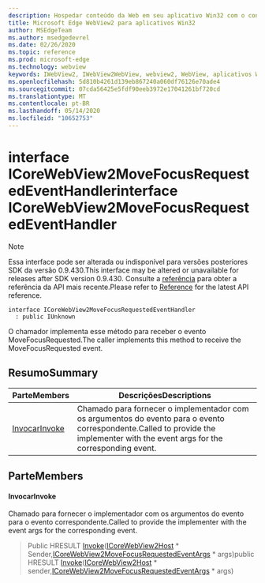 ```yaml
---
description: Hospedar conteúdo da Web em seu aplicativo Win32 com o controle WebView2 do Microsoft Edge
title: Microsoft Edge WebView2 para aplicativos Win32
author: MSEdgeTeam
ms.author: msedgedevrel
ms.date: 02/26/2020
ms.topic: reference
ms.prod: microsoft-edge
ms.technology: webview
keywords: IWebView2, IWebView2WebView, webview2, WebView, aplicativos Win32, Win32, Edge, ICoreWebView2, ICoreWebView2Host, controle do navegador, HTML Edge
ms.openlocfilehash: 5d810b4261d139eb867240a060df76126e70ade4
ms.sourcegitcommit: 07cda56425e5fdf90eeb3972e17041261bf720cd
ms.translationtype: MT
ms.contentlocale: pt-BR
ms.lasthandoff: 05/14/2020
ms.locfileid: "10652753"
---
```

# <span data-ttu-id="6a770-104">interface ICoreWebView2MoveFocusRequestedEventHandler</span><span class="sxs-lookup"><span data-stu-id="6a770-104">interface ICoreWebView2MoveFocusRequestedEventHandler</span></span> 

> [!NOTE]
> <span data-ttu-id="6a770-105">Essa interface pode ser alterada ou indisponível para versões posteriores SDK da versão 0.9.430.</span><span class="sxs-lookup"><span data-stu-id="6a770-105">This interface may be altered or unavailable for releases after SDK version 0.9.430.</span></span> <span data-ttu-id="6a770-106">Consulte a [referência](../../../webview2-api-reference.md) para obter a referência da API mais recente.</span><span class="sxs-lookup"><span data-stu-id="6a770-106">Please refer to [Reference](../../../webview2-api-reference.md) for the latest API reference.</span></span>

```
interface ICoreWebView2MoveFocusRequestedEventHandler
  : public IUnknown
```

<span data-ttu-id="6a770-107">O chamador implementa esse método para receber o evento MoveFocusRequested.</span><span class="sxs-lookup"><span data-stu-id="6a770-107">The caller implements this method to receive the MoveFocusRequested event.</span></span>

## <span data-ttu-id="6a770-108">Resumo</span><span class="sxs-lookup"><span data-stu-id="6a770-108">Summary</span></span>

 <span data-ttu-id="6a770-109">Parte</span><span class="sxs-lookup"><span data-stu-id="6a770-109">Members</span></span>                        | <span data-ttu-id="6a770-110">Descrições</span><span class="sxs-lookup"><span data-stu-id="6a770-110">Descriptions</span></span>
--------------------------------|---------------------------------------------
[<span data-ttu-id="6a770-111">Invocar</span><span class="sxs-lookup"><span data-stu-id="6a770-111">Invoke</span></span>](#invoke) | <span data-ttu-id="6a770-112">Chamado para fornecer o implementador com os argumentos do evento para o evento correspondente.</span><span class="sxs-lookup"><span data-stu-id="6a770-112">Called to provide the implementer with the event args for the corresponding event.</span></span>

## <span data-ttu-id="6a770-113">Parte</span><span class="sxs-lookup"><span data-stu-id="6a770-113">Members</span></span>

#### <span data-ttu-id="6a770-114">Invocar</span><span class="sxs-lookup"><span data-stu-id="6a770-114">Invoke</span></span> 

<span data-ttu-id="6a770-115">Chamado para fornecer o implementador com os argumentos do evento para o evento correspondente.</span><span class="sxs-lookup"><span data-stu-id="6a770-115">Called to provide the implementer with the event args for the corresponding event.</span></span>

> <span data-ttu-id="6a770-116">Public HRESULT [Invoke](#invoke)([ICoreWebView2Host](ICoreWebView2Host.md) \* Sender,[ICoreWebView2MoveFocusRequestedEventArgs](ICoreWebView2MoveFocusRequestedEventArgs.md) \* args)</span><span class="sxs-lookup"><span data-stu-id="6a770-116">public HRESULT [Invoke](#invoke)([ICoreWebView2Host](ICoreWebView2Host.md) \* sender,[ICoreWebView2MoveFocusRequestedEventArgs](ICoreWebView2MoveFocusRequestedEventArgs.md) \* args)</span></span>

